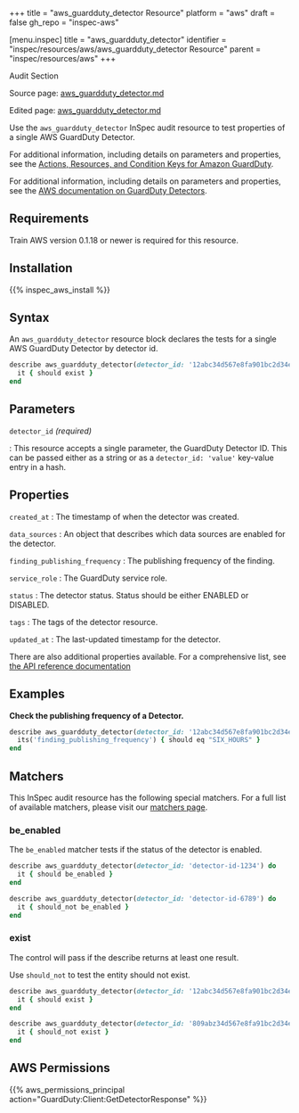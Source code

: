 +++
title = "aws_guardduty_detector Resource"
platform = "aws"
draft = false
gh_repo = "inspec-aws"

[menu.inspec]
title = "aws_guardduty_detector"
identifier = "inspec/resources/aws/aws_guardduty_detector Resource"
parent = "inspec/resources/aws"
+++

<div class="admonition-note">
<p class="admonition-note-title">Audit Section</p>
<div class="admonition-note-text">
<p>Source page: <a href="https://github.com/inspec/inspec-aws/blob/main/docs/resources/aws_guardduty_detector.md">aws_guardduty_detector.md</a></p>
<p>Edited page: <a href="https://github.com/ianmadd/inspec-aws/blob/im/hugo/docs-chef-io/content/inspec/resources/aws_guardduty_detector.md">aws_guardduty_detector.md</a></p>
</div>
</div>



Use the `aws_guardduty_detector` InSpec audit resource to test properties of a single AWS GuardDuty Detector.

For additional information, including details on parameters and properties, see the [Actions, Resources, and Condition Keys for Amazon GuardDuty](https://docs.aws.amazon.com/guardduty/latest/APIReference/API_GetDetector.html).

For additional information, including details on parameters and properties, see the [AWS documentation on GuardDuty Detectors](https://docs.aws.amazon.com/guardduty/latest/ug/what-is-guardduty.html).

## Requirements

Train AWS version 0.1.18 or newer is required for this resource.

## Installation

{{% inspec_aws_install %}}

## Syntax

An `aws_guardduty_detector` resource block declares the tests for a single AWS GuardDuty Detector by detector id.

```ruby
describe aws_guardduty_detector(detector_id: '12abc34d567e8fa901bc2d34e56789f0') do
  it { should exist }
end
```

## Parameters

`detector_id` _(required)_

: This resource accepts a single parameter, the GuardDuty Detector ID.
  This can be passed either as a string or as a `detector_id: 'value'` key-value entry in a hash.

## Properties

`created_at`
: The timestamp of when the detector was created.

`data_sources`
: An object that describes which data sources are enabled for the detector.

`finding_publishing_frequency`
: The publishing frequency of the finding.

`service_role`
: The GuardDuty service role.

`status`
: The detector status. Status should be either ENABLED or DISABLED.

`tags`
: The tags of the detector resource.

`updated_at`
: The last-updated timestamp for the detector.

There are also additional properties available. For a comprehensive list, see [the API reference documentation](https://docs.aws.amazon.com/guardduty/latest/APIReference/API_GetDetector.html)

## Examples

**Check the publishing frequency of a Detector.**

```ruby
describe aws_guardduty_detector(detector_id: '12abc34d567e8fa901bc2d34e56789f0') do
  its('finding_publishing_frequency') { should eq "SIX_HOURS" }
end
```

## Matchers

This InSpec audit resource has the following special matchers. For a full list of available matchers, please visit our [matchers page](https://www.inspec.io/docs/reference/matchers/).

### be_enabled

The `be_enabled` matcher tests if the status of the detector is enabled.

```ruby
describe aws_guardduty_detector(detector_id: 'detector-id-1234') do
  it { should be_enabled }
end
```

```ruby
describe aws_guardduty_detector(detector_id: 'detector-id-6789') do
  it { should_not be_enabled }
end
```

### exist

The control will pass if the describe returns at least one result.

Use `should_not` to test the entity should not exist.

```ruby
describe aws_guardduty_detector(detector_id: '12abc34d567e8fa901bc2d34e56789f0') do
  it { should exist }
end
```

```ruby
describe aws_guardduty_detector(detector_id: '809abz34d567e8fa91bc2d34e56789f5') do
  it { should_not exist }
end
```

## AWS Permissions

{{% aws_permissions_principal action="GuardDuty:Client:GetDetectorResponse" %}}
